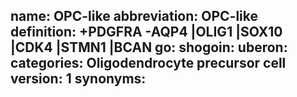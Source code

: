 name: OPC-like
abbreviation: OPC-like
definition: +PDGFRA -AQP4 |OLIG1 |SOX10 |CDK4 |STMN1 |BCAN
go: 
shogoin: 
uberon: 
categories: Oligodendrocyte precursor cell
version: 1 
synonyms:
---
